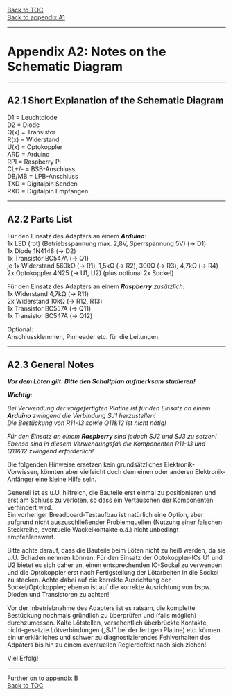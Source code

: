 [Back to TOC](toc.md)  
[Back to appendix A1](appendix_a1.md)    
   
--- 
    

    
# Appendix A2: Notes on the Schematic Diagram  
    
---
    


## A2.1 Short Explanation of the Schematic Diagram

D1 = Leuchtdiode  
D2 = Diode  
Q(x) = Transistor  
R(x) = Widerstand  
U(x) = Optokoppler  
ARD = Arduino  
RPI = Raspberry Pi  
CL+/- = BSB-Anschluss  
DB/MB = LPB-Anschluss  
TXD = Digitalpin Senden  
RXD = Digitalpin Empfangen    
    
---
    

    
    
## A2.2 Parts List

Für den Einsatz des Adapters an einem ***Arduino***:  
1x LED (rot) (Betriebsspannung max. 2,8V, Sperrspannung 5V) (→ D1)  
1x Diode 1N4148 (→ D2)  
1x Transistor BC547A (→ Q1)  
je 1x Widerstand 560kΩ (→ R1), 1,5kΩ (→ R2), 300Ω (→ R3), 4,7kΩ (→ R4)  
2x Optokoppler 4N25 (→ U1, U2) (plus optional 2x Sockel)
    
Für den Einsatz des Adapters an einem ***Raspberry*** *zusätzlich*:  
1x Widerstand 4,7kΩ (→ R11)  
2x Widerstand 10kΩ (→ R12, R13)  
1x Transistor BC557A (→ Q11)  
1x Transistor BC547A (→ Q12)  
    
Optional:  
Anschlussklemmen, Pinheader etc. für die Leitungen.  
    
---
    


## A2.3 General Notes

***Vor dem Löten gilt: Bitte den Schaltplan aufmerksam studieren!***

***Wichtig:***  

*Bei Verwendung der vorgefertigten Platine ist für den Einsatz an einem*
***Arduino*** *zwingend die Verbindung SJ1 herzustellen!*  
*Die Bestückung von R11-13 sowie Q11&12 ist nicht nötig!*

*Für den Einsatz an einem* ***Raspberry*** *sind jedoch SJ2 und SJ3 zu
setzen!*  
*Ebenso sind in diesem Verwendungsfall die Komponenten R11-13 und Q11&12
zwingend erforderlich!*  
    
Die folgenden Hinweise ersetzen kein grundsätzliches
Elektronik-Vorwissen, könnten aber vielleicht doch dem einen oder
anderen Elektronik-Anfänger eine kleine Hilfe sein.

Generell ist es u.U. hilfreich, die Bauteile erst einmal zu
positionieren und erst am Schluss zu verlöten, so dass ein Vertauschen
der Komponenten verhindert wird.  
Ein vorheriger Breadboard-Testaufbau ist natürlich eine Option, aber
aufgrund nicht auszuschließender Problemquellen (Nutzung einer falschen
Steckreihe, eventuelle Wackelkontakte o.ä.) nicht unbedingt
empfehlenswert.

Bitte achte darauf, dass die Bauteile beim Löten nicht zu heiß werden,
da sie u.U. Schaden nehmen können. Für den Einsatz der Optokoppler-ICs
U1 und U2 bietet es sich daher an, einen entsprechenden IC-Sockel zu
verwenden und die Optokoppler erst nach Fertigstellung der Lötarbeiten
in die Sockel zu stecken. Achte dabei auf die korrekte Ausrichtung der
Sockel/Optokoppler; ebenso ist auf die korrekte Ausrichtung von bspw.
Dioden und Transistoren zu achten!

Vor der Inbetriebnahme des Adapters ist es ratsam, die komplette
Bestückung nochmals gründlich zu überprüfen und (falls möglich)
durchzumessen. Kalte Lötstellen, versehentlich überbrückte Kontakte,
nicht-gesetzte Lötverbindungen („SJ" bei der fertigen Platine) etc.
können ein unerklärliches und schwer zu diagnostizierendes Fehlverhalten
des Adpaters bis hin zu einem eventuellen Reglerdefekt nach sich ziehen!

Viel Erfolg!  
    
---  

[Further on to appendix B](appendix_b.md)      
[Back to TOC](toc.md)   
